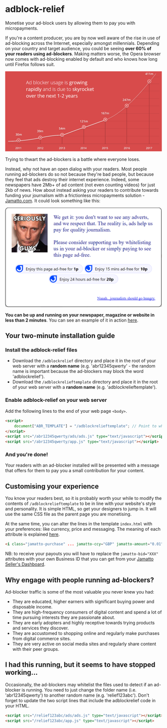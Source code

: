 # adblock-relief
Monetise your ad-block users by allowing them to pay you with micropayments.

If you're a content producer, you are by now well aware of the rise in use of ad-blocking across the Internet, especially amongst millennials.  Depending on your country and target audience, you could be seeing **over 60% of your readers using ad-blockers**.  Making matters worse, the Opera browser now comes with ad-blocking enabled by default and who knows how long until Firefox follows suit.

![Growth of ad-blocking](adblocking-growth.png)

Trying to thwart the ad-blockers is a battle where everyone loses.

Instead, why not have an open dialog with your readers.  Most people running ad-blockers do so not because they're bad people, but because they feel that ads destroy their internet experience.  Indeed, some newspapers have 2Mb+ of ad content (not even counting videos) for just 2kb of news.  How about instead asking your readers to contribute towards funding your journalism with a frictionless micropayments solution - [Jamatto.com](https://jamatto.com).  It could look something like this:

![A suggested conversation](adblocking-solution.png)

**You can be up and running on your newspaper, magazine or website in less than 2 minutes**.  You can see an example of it in action [here](https://jamatto.com/sample/adblocker).


## Your two-minute installation guide

### Install the adblock-relief files
* Download the `/adblockrelief` directory and place it in the root of your web server with a **random name** (e.g. 'abr12345qwerty' - the random name is important because the ad-blockers may block the word 'adblockrelief').
* Download the `/adblockrelieftemplate` directory and place it in the root of your web server with a **random name** (e.g. 'adblockrelieftemplate').

### Enable adblock-relief on your web server
Add the following lines to the end of your web page `<body>`.
```html
<script>
    document["ABR_TEMPLATE"] = "/adblockrelieftemplate"; // Point to where your donation template is.
</script>
<script src="/abr12345qwerty/ads/ads.js" type="text/javascript"></script>
<script src="/abr12345qwerty/app.js" type="text/javascript"></script>
```

### And you're done!
Your readers with an ad-blocker installed will be presented with a message that offers for them to pay you a small contribution for your content.

## Customising your experience
You know your readers best, so it is probably worth your while to modify the contents of `/adblockrelieftemplate`  to be in line with your website's style and personality.  It is simple HTML, so get your designers to jump in.  It will use the same CSS file as the parent page you are monetising.

At the same time, you can alter the lines in the template `index.html` with your preferences: like currency, price and messaging.  The meaning of each attribute is explained [here](https://jamatto.com/#/BusinessCode).
```html
<i class="jamatto-purchase" ... jamatto-ccy="GBP" jamatto-amount="0.01" ... ></i>
```
NB: to receive your payouts you will have to replace the `jamatto-bid="XXX"` attributes with your own Business ID that you can get from your [Jamatto Seller's Dashboard](https://jamatto.com/#/Seller).

## Why engage with people running ad-blockers?
Ad-blocker traffic is some of the most valuable you never knew you had:
* They are educated, higher earners with significant buying power and disposable income.
* They are high-frequency consumers of digital content and spend a lot of time pursuing interests they are passionate about.
* They are early adopters and highly receptive towards trying products and services they discover.
* They are accustomed to shopping online and regularly make purchases from digital commerce sites.
* They are very active on social media sites and regularly share content with their peer groups.

## I had this running, but it seems to have stopped working...
Occasionally, the ad-blockers may whitelist the files used to detect if an ad-blocker is running.  You need to just change the folder name (i.e. 'abr12345qwerty') to another random name (e.g. 'relief123abc').  Don't forget to update the two script lines that include the adblockrelief code in your HTML.
```html
<script src="/relief123abc/ads/ads.js" type="text/javascript"></script>
<script src="/relief123abc/app.js" type="text/javascript"></script>
```
